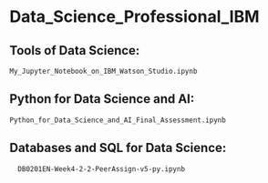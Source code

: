 # Data_Science_Professional_IBM


## Tools of Data Science: 
    My_Jupyter_Notebook_on_IBM_Watson_Studio.ipynb

## Python for Data Science and AI: 
    Python_for_Data_Science_and_AI_Final_Assessment.ipynb

##  Databases and SQL for Data Science:  
      DB0201EN-Week4-2-2-PeerAssign-v5-py.ipynb

